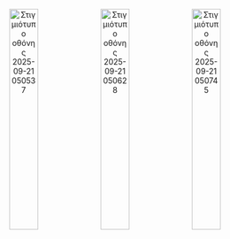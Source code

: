 <p align="center">
<img src="https://github.com/user-attachments/assets/8b8d5f84-fc8b-4840-b2a9-7a3829783e30" alt="Στιγμιότυπο οθόνης 2025-09-21 050537" width="32%"/>
<img src="https://github.com/user-attachments/assets/5c157d7d-a1f3-4c6c-a2be-527e03f231f9" alt="Στιγμιότυπο οθόνης 2025-09-21 050628" width="32%"/>
<img src="https://github.com/user-attachments/assets/e2ed431c-64a9-4098-b434-394383c4b3b7" alt="Στιγμιότυπο οθόνης 2025-09-21 050745" width="32%"/>
</p>
